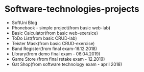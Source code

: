 # Software-technologies-projects

 - SoftUni Blog
 - Phonebook - simple project(from basic web-lab)
 - Basic Calculator(from basic web-exersice)
 - ToDo List(from basic CRUD-lab)
 - Teister Mask(from basic CRUD-exercise)
 - Band Register(from final exam-16.12.2018)
 - Library(from demo final exam - 06.04.2019)
 - Game Store (from final retake exam - 12.2019)
 - Gat Shop(from software technology exam - april 2018)